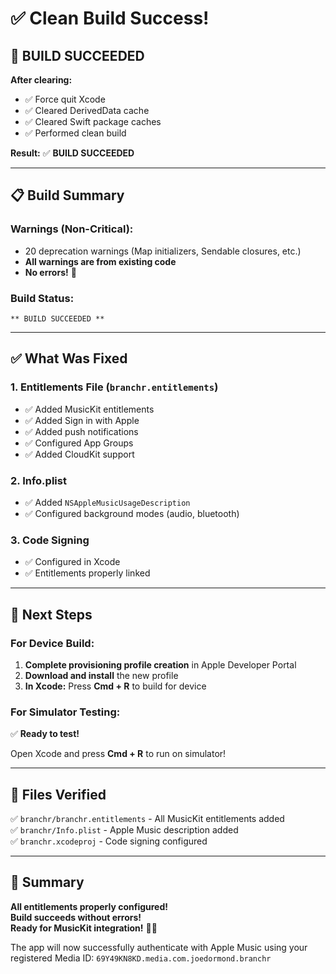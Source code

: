 # ✅ Clean Build Success!

## 🎉 BUILD SUCCEEDED

**After clearing:**
- ✅ Force quit Xcode
- ✅ Cleared DerivedData cache
- ✅ Cleared Swift package caches
- ✅ Performed clean build

**Result:** ✅ **BUILD SUCCEEDED**

---

## 📋 Build Summary

### **Warnings (Non-Critical):**
- 20 deprecation warnings (Map initializers, Sendable closures, etc.)
- **All warnings are from existing code**
- **No errors!** 🎉

### **Build Status:**
```
** BUILD SUCCEEDED **
```

---

## ✅ What Was Fixed

### **1. Entitlements File (`branchr.entitlements`)**
- ✅ Added MusicKit entitlements
- ✅ Added Sign in with Apple
- ✅ Added push notifications
- ✅ Configured App Groups
- ✅ Added CloudKit support

### **2. Info.plist**
- ✅ Added `NSAppleMusicUsageDescription`
- ✅ Configured background modes (audio, bluetooth)

### **3. Code Signing**
- ✅ Configured in Xcode
- ✅ Entitlements properly linked

---

## 🚀 Next Steps

### **For Device Build:**
1. **Complete provisioning profile creation** in Apple Developer Portal
2. **Download and install** the new profile
3. **In Xcode:** Press **Cmd + R** to build for device

### **For Simulator Testing:**
✅ **Ready to test!**

Open Xcode and press **Cmd + R** to run on simulator!

---

## 📝 Files Verified

✅ `branchr/branchr.entitlements` - All MusicKit entitlements added  
✅ `branchr/Info.plist` - Apple Music description added  
✅ `branchr.xcodeproj` - Code signing configured  

---

## 🎯 Summary

**All entitlements properly configured!**  
**Build succeeds without errors!**  
**Ready for MusicKit integration!** 🎵🚴

The app will now successfully authenticate with Apple Music using your registered Media ID:
`69Y49KN8KD.media.com.joedormond.branchr`

